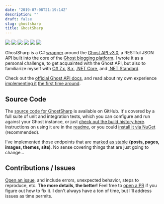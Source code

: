 ```yaml
---
date: "2019-07-08T21:19:14Z"
description: ""
draft: false
slug: ghostsharp
title: GhostSharp
---
```

![](https://github.com/grantwinney/GhostSharp/actions/workflows/dotnet.yml/badge.svg) ![](https://img.shields.io/nuget/v/GhostSharp.svg) ![](https://www.codefactor.io/repository/github/grantwinney/ghostsharp/badge) ![](https://www.codetriage.com/grantwinney/ghostsharp/badges/users.svg) ![](https://img.shields.io/github/languages/top/grantwinney/GhostSharp.svg) ![](https://img.shields.io/twitter/url/http/shields.io.svg)

GhostSharp is a C# [wrapper](https://grantwinney.com/what-is-an-api-wrapper-and-how-do-i-write-one/) around the [Ghost API v3.0](https://ghost.org/docs/api/v3/), a RESTful JSON API built into the core of the [Ghost blogging platform](https://ghost.org/). I wrote it as a personal challenge, to get acquainted with the Ghost API, but also to familiarize myself with [C# 7.x](https://docs.microsoft.com/en-us/dotnet/csharp/whats-new/csharp-7), [8.x](https://docs.microsoft.com/en-us/dotnet/csharp/whats-new/csharp-8), [.NET Core](https://docs.microsoft.com/en-us/dotnet/core/about), and [.NET Standard](https://devblogs.microsoft.com/dotnet/introducing-net-standard/).

Check out the [official Ghost API docs](https://docs.ghost.org/api/), and read about my own experience [implementing it](https://grantwinney.com/gems-ci-and-the-ghost-content-api-20/) [the first time around](https://grantwinney.com/ghost-admin-api-v20/).

## Source Code

The [source code for GhostSharp](https://github.com/grantwinney/GhostSharp) is available on GitHub. It's covered by a full suite of unit and integration tests, which you can configure and run against your Ghost instance, or just [check out the build history here](https://travis-ci.org/github/grantwinney/GhostSharp/builds). Instructions on using it are in the [readme](https://github.com/grantwinney/GhostSharp), or you could [install it via NuGet](https://www.nuget.org/packages/GhostSharp/) (recommended).

I've implemented those endpoints that are [marked as stable](https://docs.ghost.org/api/admin/#endpoints) __(posts, pages, images, themes, site)__. No sense covering things that are just going to change...

## Contributions / Issues

[Open an issue](https://github.com/grantwinney/GhostSharp/issues/new), and include errors, unexpected behavior, steps to reproduce, etc. ****The more details, the better!**** Feel free to [open a PR](https://github.com/grantwinney/GhostSharp/compare) if you figure out how to fix it. I don't always have a ton of time, but I'll address issues as time permits.